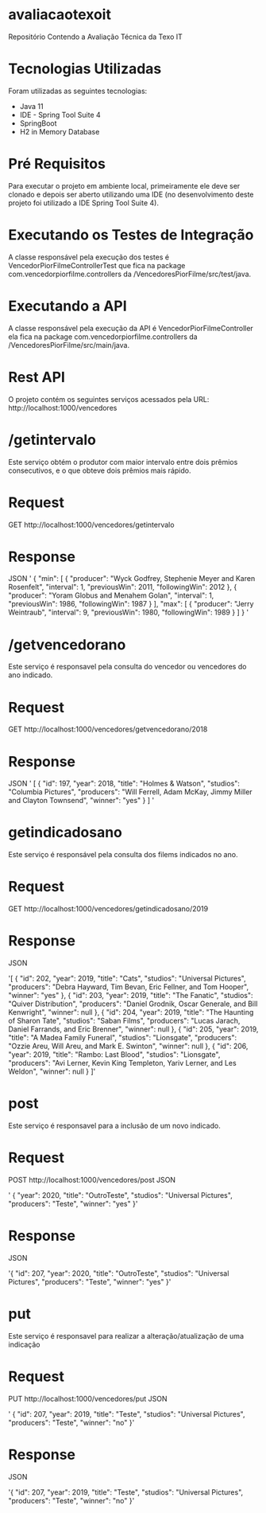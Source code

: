 # avaliacaotexoit
Repositório Contendo a Avaliação Técnica da Texo IT


# Tecnologias Utilizadas
Foram utilizadas as seguintes tecnologias:
- Java 11
- IDE - Spring Tool Suite 4
- SpringBoot 
- H2 in Memory Database


# Pré Requisitos
Para executar o projeto em ambiente local, primeiramente ele deve ser clonado e depois ser aberto utilizando uma IDE (no desenvolvimento deste projeto foi utilizado a IDE Spring Tool Suite 4).


# Executando os Testes de Integração
A classe responsável pela execução dos testes é VencedorPiorFilmeControllerTest que fica na package com.vencedorpiorfilme.controllers da /VencedoresPiorFilme/src/test/java.


# Executando a API
A classe responsável pela execução da API é VencedorPiorFilmeController ela fica na package com.vencedorpiorfilme.controllers da /VencedoresPiorFilme/src/main/java.


# Rest API
O projeto contém os seguintes serviços acessados pela URL: http://localhost:1000/vencedores

# /getintervalo
Este serviço obtém o produtor com maior intervalo entre dois prêmios consecutivos, e o que
obteve dois prêmios mais rápido.
# Request
GET http://localhost:1000/vencedores/getintervalo
# Response
JSON
'
{
    "min": [
        {
            "producer": "Wyck Godfrey, Stephenie Meyer and Karen Rosenfelt",
            "interval": 1,
            "previousWin": 2011,
            "followingWin": 2012
        },
        {
            "producer": "Yoram Globus and Menahem Golan",
            "interval": 1,
            "previousWin": 1986,
            "followingWin": 1987
        }
    ],
    "max": [
        {
            "producer": "Jerry Weintraub",
            "interval": 9,
            "previousWin": 1980,
            "followingWin": 1989
        }
    ]
}
'
# /getvencedorano
Este serviço é responsavel pela consulta do vencedor ou vencedores do ano indicado.
# Request
GET http://localhost:1000/vencedores/getvencedorano/2018
# Response
JSON
'
[
    {
        "id": 197,
        "year": 2018,
        "title": "Holmes & Watson",
        "studios": "Columbia Pictures",
        "producers": "Will Ferrell, Adam McKay, Jimmy Miller and Clayton Townsend",
        "winner": "yes"
    }
]
'
# getindicadosano
Este serviço é responsável pela consulta dos filems indicados no ano.
# Request
GET http://localhost:1000/vencedores/getindicadosano/2019
# Response
JSON

'[
    {
        "id": 202,
        "year": 2019,
        "title": "Cats",
        "studios": "Universal Pictures",
        "producers": "Debra Hayward, Tim Bevan, Eric Fellner, and Tom Hooper",
        "winner": "yes"
    },
    {
        "id": 203,
        "year": 2019,
        "title": "The Fanatic",
        "studios": "Quiver Distribution",
        "producers": "Daniel Grodnik, Oscar Generale, and Bill Kenwright",
        "winner": null
    },
    {
        "id": 204,
        "year": 2019,
        "title": "The Haunting of Sharon Tate",
        "studios": "Saban Films",
        "producers": "Lucas Jarach, Daniel Farrands, and Eric Brenner",
        "winner": null
    },
    {
        "id": 205,
        "year": 2019,
        "title": "A Madea Family Funeral",
        "studios": "Lionsgate",
        "producers": "Ozzie Areu, Will Areu, and Mark E. Swinton",
        "winner": null
    },
    {
        "id": 206,
        "year": 2019,
        "title": "Rambo: Last Blood",
        "studios": "Lionsgate",
        "producers": "Avi Lerner, Kevin King Templeton, Yariv Lerner, and Les Weldon",
        "winner": null
    }
]'

# post
Este serviço é responsavel para a inclusão de um novo indicado.
# Request
POST http://localhost:1000/vencedores/post 
JSON

'    {
        "year": 2020,
        "title": "OutroTeste",
        "studios": "Universal Pictures",
        "producers": "Teste",
        "winner": "yes"
    }'

# Response
JSON

'{
    "id": 207,
    "year": 2020,
    "title": "OutroTeste",
    "studios": "Universal Pictures",
    "producers": "Teste",
    "winner": "yes"
}'

# put
Este serviço é responsavel para realizar a alteração/atualização de uma indicação
# Request
PUT http://localhost:1000/vencedores/put
JSON

'    {
    	"id": 207,
        "year": 2019,
        "title": "Teste",
        "studios": "Universal Pictures",
        "producers": "Teste",
        "winner": "no"
    }'

# Response
JSON

'{
    "id": 207,
    "year": 2019,
    "title": "Teste",
    "studios": "Universal Pictures",
    "producers": "Teste",
    "winner": "no"
}'

